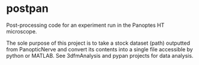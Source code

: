 # postpan
Post-processing code for an experiment run in the Panoptes HT microscope.

The sole purpose of this project is to take a stock dataset (path) outputted from PanopticNerve and convert its contents into a single file accessible by python or MATLAB. See 3dfmAnalysis and pypan projects for data analysis.


